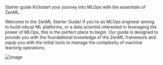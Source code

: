 Starter guide
Kickstart your journey into MLOps with the essentials of ZenML.

Welcome to the ZenML Starter Guide! If you're an MLOps engineer aiming to build robust ML platforms, or a data scientist interested in leveraging the power of MLOps, this is the perfect place to begin. Our guide is designed to provide you with the foundational knowledge of the ZenML framework and equip you with the initial tools to manage the complexity of machine learning operations.

![image](https://github.com/user-attachments/assets/99a7cc14-c732-4e5b-9513-1cd931dd9c29)
